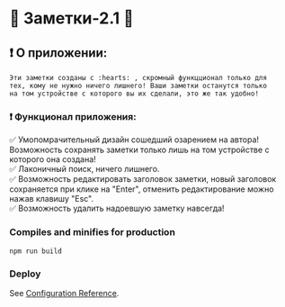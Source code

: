 # :floppy_disk: Заметки-2.1 :notebook_with_decorative_cover:

## :heavy_exclamation_mark: О приложении:
```
Эти заметки созданы с :hearts: , скромный функцционал только для 
тех, кому не нужно ничего лишнего! Ваши заметки останутся только 
на том устройстве с которого вы их сделали, это же так удобно!
```

### :heavy_exclamation_mark: Функционал приложения:

:white_check_mark: Умопомрачительный дизайн сошедший озарением на автора! Возможность сохранять заметки только лишь на том устройстве с которого она создана!  
:white_check_mark: Лаконичный поиск, ничего лишнего.  
:white_check_mark: Возможность редактировать заголовок заметки, новый заголовок сохраняется при клике на "Enter", отменить редактирование можно нажав клавишу "Esc".  
:white_check_mark: Возможность удалить надоевшую заметку навсегда!



### Compiles and minifies for production
```
npm run build
```

### Deploy
See [Configuration Reference](https://cli.vuejs.org/config/).

